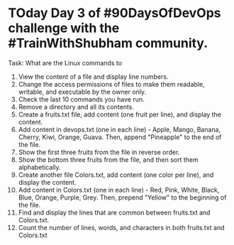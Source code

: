 # TOday Day 3 of #90DaysOfDevOps challenge with the #TrainWithShubham community.
Task: What are the Linux commands to

1. View the content of a file and display line numbers.
2. Change the access permissions of files to make them readable, writable, and executable by the owner only.
3. Check the last 10 commands you have run.
4. Remove a directory and all its contents.
5. Create a fruits.txt file, add content (one fruit per line), and display the content.
6. Add content in devops.txt (one in each line) - Apple, Mango, Banana, Cherry, Kiwi, Orange, Guava. Then, append "Pineapple" to the end of the file.
7. Show the first three fruits from the file in reverse order.
8. Show the bottom three fruits from the file, and then sort them alphabetically.
9. Create another file Colors.txt, add content (one color per line), and display the content.
10. Add content in Colors.txt (one in each line) - Red, Pink, White, Black, Blue, Orange, Purple, Grey. Then, prepend "Yellow" to the beginning of the file.
10. Find and display the lines that are common between fruits.txt and Colors.txt.
11. Count the number of lines, words, and characters in both fruits.txt and Colors.txt